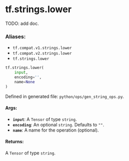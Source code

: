 <div itemscope itemtype="http://developers.google.com/ReferenceObject">
<meta itemprop="name" content="tf.strings.lower" />
<meta itemprop="path" content="Stable" />
</div>

# tf.strings.lower

TODO: add doc.

### Aliases:

* `tf.compat.v1.strings.lower`
* `tf.compat.v2.strings.lower`
* `tf.strings.lower`

``` python
tf.strings.lower(
    input,
    encoding='',
    name=None
)
```



Defined in generated file: `python/ops/gen_string_ops.py`.

<!-- Placeholder for "Used in" -->


#### Args:


* <b>`input`</b>: A `Tensor` of type `string`.
* <b>`encoding`</b>: An optional `string`. Defaults to `""`.
* <b>`name`</b>: A name for the operation (optional).


#### Returns:

A `Tensor` of type `string`.
